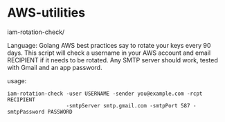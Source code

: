 # AWS-utilities

iam-rotation-check/

Language: Golang
AWS best practices say to rotate your keys every 90 days.
This script will check a username in your AWS account and email RECIPIENT if it needs to be rotated.
Any SMTP server should work, tested with Gmail and an app password.

usage:
```
iam-rotation-check -user USERNAME -sender you@example.com -rcpt RECIPIENT 
                   -smtpServer smtp.gmail.com -smtpPort 587 -smtpPassword PASSWORD
```
